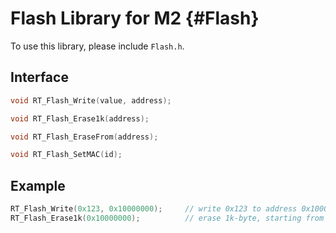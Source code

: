# Flash Library for M2  {#Flash}

To use this library, please include `Flash.h`.

## Interface

```C
void RT_Flash_Write(value, address);

void RT_Flash_Erase1k(address);

void RT_Flash_EraseFrom(address);

void RT_Flash_SetMAC(id);
```

## Example

```C
RT_Flash_Write(0x123, 0x10000000);     // write 0x123 to address 0x10000000
RT_Flash_Erase1k(0x10000000);          // erase 1k-byte, starting from address 0x10000000
```
